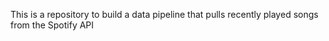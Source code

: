 This is a repository to build a data pipeline that pulls recently played songs from the Spotify API
